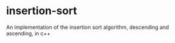 # insertion-sort
An implementation of the insertion sort algorithm, descending and ascending, in c++
